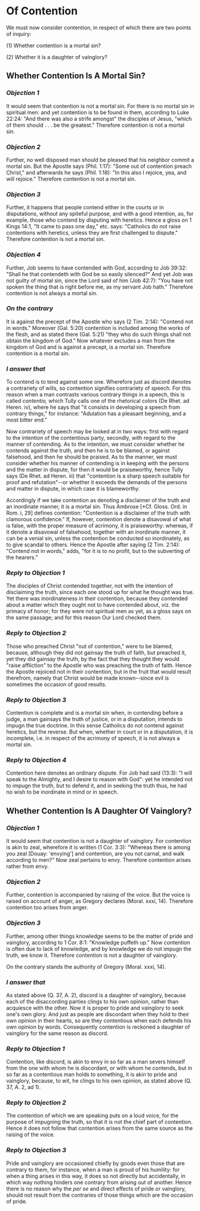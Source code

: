 # Of Contention

We must now consider contention, in respect of which there are two
points of inquiry:

(1) Whether contention is a mortal sin?

(2) Whether it is a daughter of vainglory?


## Whether Contention Is A Mortal Sin?

### *Objection 1*
It would seem that contention is not a mortal sin. For
there is no mortal sin in spiritual men: and yet contention is to be
found in them, according to Luke 22:24: "And there was also a strife
amongst" the disciples of Jesus, "which of them should . . . be the
greatest." Therefore contention is not a mortal sin.

### *Objection 2*
Further, no well disposed man should be pleased that his
neighbor commit a mortal sin. But the Apostle says (Phil. 1:17):
"Some out of contention preach Christ," and afterwards he says (Phil.
1:18): "In this also I rejoice, yea, and will rejoice." Therefore
contention is not a mortal sin.

### *Objection 3*
Further, it happens that people contend either in the courts
or in disputations, without any spiteful purpose, and with a good
intention, as, for example, those who contend by disputing with
heretics. Hence a gloss on 1 Kings 14:1, "It came to pass one day,"
etc. says: "Catholics do not raise contentions with heretics, unless
they are first challenged to dispute." Therefore contention is not a
mortal sin.

### *Objection 4*
Further, Job seems to have contended with God, according to
Job 39:32: "Shall he that contendeth with God be so easily silenced?"
And yet Job was not guilty of mortal sin, since the Lord said of him
(Job 42:7): "You have not spoken the thing that is right before me,
as my servant Job hath." Therefore contention is not always a mortal
sin.

### *On the contrary*
It is against the precept of the Apostle who says
(2 Tim. 2:14): "Contend not in words." Moreover (Gal. 5:20)
contention is included among the works of the flesh, and as stated
there (Gal. 5:21) "they who do such things shall not obtain the
kingdom of God." Now whatever excludes a man from the kingdom of God
and is against a precept, is a mortal sin. Therefore contention is a
mortal sin.

### *I answer that*
To contend is to tend against some one. Wherefore
just as discord denotes a contrariety of wills, so contention
signifies contrariety of speech. For this reason when a man contrasts
various contrary things in a speech, this is called _contentio,_
which Tully calls one of the rhetorical colors (De Rhet. ad Heren.
iv), where he says that "it consists in developing a speech from
contrary things," for instance: "Adulation has a pleasant beginning,
and a most bitter end."

Now contrariety of speech may be looked at in two ways: first with
regard to the intention of the contentious party, secondly, with
regard to the manner of contending. As to the intention, we must
consider whether he contends against the truth, and then he is to be
blamed, or against falsehood, and then he should be praised. As to
the manner, we must consider whether his manner of contending is in
keeping with the persons and the matter in dispute, for then it would
be praiseworthy, hence Tully says (De Rhet. ad Heren. iii) that
"contention is a sharp speech suitable for proof and refutation"--or
whether it exceeds the demands of the persons and matter in dispute,
in which case it is blameworthy.

Accordingly if we take contention as denoting a disclaimer of the
truth and an inordinate manner, it is a mortal sin. Thus Ambrose
[*Cf. Gloss. Ord. in Rom. i, 29] defines contention: "Contention is a
disclaimer of the truth with clamorous confidence." If, however,
contention denote a disavowal of what is false, with the proper
measure of acrimony, it is praiseworthy: whereas, if it denote a
disavowal of falsehood, together with an inordinate manner, it can be
a venial sin, unless the contention be conducted so inordinately, as
to give scandal to others. Hence the Apostle after saying (2 Tim.
2:14): "Contend not in words," adds, "for it is to no profit, but to
the subverting of the hearers."

### *Reply to Objection 1*
The disciples of Christ contended together, not with
the intention of disclaiming the truth, since each one stood up for
what he thought was true. Yet there was inordinateness in their
contention, because they contended about a matter which they ought
not to have contended about, viz. the primacy of honor; for they were
not spiritual men as yet, as a gloss says on the same passage; and
for this reason Our Lord checked them.

### *Reply to Objection 2*
Those who preached Christ "out of contention," were to
be blamed, because, although they did not gainsay the truth of faith,
but preached it, yet they did gainsay the truth, by the fact that
they thought they would "raise affliction" to the Apostle who was
preaching the truth of faith. Hence the Apostle rejoiced not in their
contention, but in the fruit that would result therefrom, namely that
Christ would be made known--since evil is sometimes the occasion of
good results.

### *Reply to Objection 3*
Contention is complete and is a mortal sin when, in
contending before a judge, a man gainsays the truth of justice, or in
a disputation, intends to impugn the true doctrine. In this sense
Catholics do not contend against heretics, but the reverse. But when,
whether in court or in a disputation, it is incomplete, i.e. in
respect of the acrimony of speech, it is not always a mortal sin.

### *Reply to Objection 4*
Contention here denotes an ordinary dispute. For Job
had said (13:3): "I will speak to the Almighty, and I desire to
reason with God": yet he intended not to impugn the truth, but to
defend it, and in seeking the truth thus, he had no wish to be
inordinate in mind or in speech.

## Whether Contention Is A Daughter Of Vainglory?

### *Objection 1*
It would seem that contention is not a daughter of
vainglory. For contention is akin to zeal, wherefore it is written (1
Cor. 3:3): "Whereas there is among you zeal [Douay: 'envying'] and
contention, are you not carnal, and walk according to men?" Now zeal
pertains to envy. Therefore contention arises rather from envy.

### *Objection 2*
Further, contention is accompanied by raising of the voice.
But the voice is raised on account of anger, as Gregory declares
(Moral. xxxi, 14). Therefore contention too arises from anger.

### *Objection 3*
Further, among other things knowledge seems to be the matter
of pride and vainglory, according to 1 Cor. 8:1: "Knowledge puffeth
up." Now contention is often due to lack of knowledge, and by
knowledge we do not impugn the truth, we know it. Therefore
contention is not a daughter of vainglory.

On the contrary stands the authority of Gregory (Moral. xxxi, 14).

### *I answer that*
As stated above (Q. 37, A. 2), discord is a daughter
of vainglory, because each of the disaccording parties clings to his
own opinion, rather than acquiesce with the other. Now it is proper
to pride and vainglory to seek one's own glory. And just as people
are discordant when they hold to their own opinion in their hearts,
so are they contentious when each defends his own opinion by words.
Consequently contention is reckoned a daughter of vainglory for the
same reason as discord.

### *Reply to Objection 1*
Contention, like discord, is akin to envy in so far as
a man severs himself from the one with whom he is discordant, or with
whom he contends, but in so far as a contentious man holds to
something, it is akin to pride and vainglory, because, to wit, he
clings to his own opinion, as stated above (Q. 37, A. 2, ad 1).

### *Reply to Objection 2*
The contention of which we are speaking puts on a loud
voice, for the purpose of impugning the truth, so that it is not the
chief part of contention. Hence it does not follow that contention
arises from the same source as the raising of the voice.

### *Reply to Objection 3*
Pride and vainglory are occasioned chiefly by goods
even those that are contrary to them, for instance, when a man is
proud of his humility: for when a thing arises in this way, it does
so not directly but accidentally, in which way nothing hinders one
contrary from arising out of another. Hence there is no reason why
the _per se_ and direct effects of pride or vainglory, should not
result from the contraries of those things which are the occasion of
pride.

